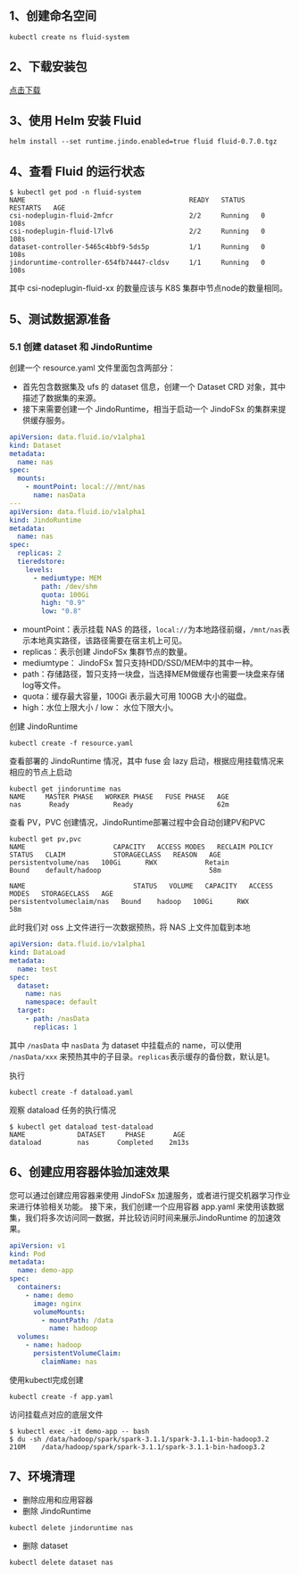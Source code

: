 ## 1、创建命名空间
```shell
kubectl create ns fluid-system
```
## 2、下载安装包
[点击下载](http://smartdata-binary.oss-cn-shanghai.aliyuncs.com/fluid/431/fluid-0.7.0.tgz)

## 3、使用 Helm 安装 Fluid

```shell
helm install --set runtime.jindo.enabled=true fluid fluid-0.7.0.tgz
```
## 4、查看 Fluid 的运行状态


```shell
$ kubectl get pod -n fluid-system
NAME                                         READY   STATUS    RESTARTS   AGE
csi-nodeplugin-fluid-2mfcr                   2/2     Running   0          108s
csi-nodeplugin-fluid-l7lv6                   2/2     Running   0          108s
dataset-controller-5465c4bbf9-5ds5p          1/1     Running   0          108s
jindoruntime-controller-654fb74447-cldsv     1/1     Running   0          108s
```


其中 csi-nodeplugin-fluid-xx 的数量应该与 K8S 集群中节点node的数量相同。
## 5、测试数据源准备

### 5.1 创建 dataset 和 JindoRuntime

创建一个 resource.yaml 文件里面包含两部分：

- 首先包含数据集及 ufs 的 dataset 信息，创建一个 Dataset CRD 对象，其中描述了数据集的来源。
- 接下来需要创建一个 JindoRuntime，相当于启动一个 JindoFSx 的集群来提供缓存服务。


```yaml
apiVersion: data.fluid.io/v1alpha1
kind: Dataset
metadata:
  name: nas
spec:
  mounts:
    - mountPoint: local:///mnt/nas
      name: nasData
---
apiVersion: data.fluid.io/v1alpha1
kind: JindoRuntime
metadata:
  name: nas
spec:
  replicas: 2
  tieredstore:
    levels:
      - mediumtype: MEM
        path: /dev/shm
        quota: 100Gi
        high: "0.9"
        low: "0.8"
```


- mountPoint：表示挂载 NAS 的路径，`local://`为本地路径前缀，`/mnt/nas`表示本地真实路径，该路径需要在宿主机上可见。
- replicas：表示创建 JindoFSx 集群节点的数量。
- mediumtype： JindoFSx 暂只支持HDD/SSD/MEM中的其中一种。
- path：存储路径，暂只支持一块盘，当选择MEM做缓存也需要一块盘来存储log等文件。
- quota：缓存最大容量，100Gi 表示最大可用 100GB 大小的磁盘。
- high：水位上限大小 / low： 水位下限大小。



创建 JindoRuntime


```shell
kubectl create -f resource.yaml
```


查看部署的 JindoRuntime 情况，其中 fuse 会 lazy 启动，根据应用挂载情况来相应的节点上启动
```shell
kubectl get jindoruntime nas
NAME     MASTER PHASE   WORKER PHASE   FUSE PHASE   AGE
nas       Ready           Ready                     62m
```

查看 PV，PVC 创建情况，JindoRuntime部署过程中会自动创建PV和PVC
```shell
kubectl get pv,pvc
NAME                      CAPACITY   ACCESS MODES   RECLAIM POLICY   STATUS   CLAIM            STORAGECLASS   REASON   AGE
persistentvolume/nas   100Gi      RWX            Retain           Bound    default/hadoop                           58m

NAME                           STATUS   VOLUME   CAPACITY   ACCESS MODES   STORAGECLASS   AGE
persistentvolumeclaim/nas   Bound    hadoop   100Gi      RWX                           58m
```


此时我们对 oss 上文件进行一次数据预热，将 NAS 上文件加载到本地

```yaml
apiVersion: data.fluid.io/v1alpha1
kind: DataLoad
metadata:
  name: test
spec:
  dataset:
    name: nas
    namespace: default
  target:
    - path: /nasData
      replicas: 1
```
其中 `/nasData` 中 `nasData` 为 dataset 中挂载点的 name，可以使用 `/nasData/xxx` 来预热其中的子目录。`replicas`表示缓存的备份数，默认是1。

执行
```shell
kubectl create -f dataload.yaml
```
观察 dataload 任务的执行情况
```shell
$ kubectl get dataload test-dataload
NAME             DATASET     PHASE       AGE
dataload         nas       Completed    2m13s
```

## 6、创建应用容器体验加速效果


您可以通过创建应用容器来使用 JindoFSx 加速服务，或者进行提交机器学习作业来进行体验相关功能。
接下来，我们创建一个应用容器 app.yaml 来使用该数据集，我们将多次访问同一数据，并比较访问时间来展示JindoRuntime 的加速效果。


```yaml
apiVersion: v1
kind: Pod
metadata:
  name: demo-app
spec:
  containers:
    - name: demo
      image: nginx
      volumeMounts:
        - mountPath: /data
          name: hadoop
  volumes:
    - name: hadoop
      persistentVolumeClaim:
        claimName: nas
```


使用kubectl完成创建


```shell
kubectl create -f app.yaml
```
访问挂载点对应的底层文件

```shell
$ kubectl exec -it demo-app -- bash
$ du -sh /data/hadoop/spark/spark-3.1.1/spark-3.1.1-bin-hadoop3.2 
210M	/data/hadoop/spark/spark-3.1.1/spark-3.1.1-bin-hadoop3.2 
```

## 7、环境清理

- 删除应用和应用容器
- 删除 JindoRuntime

```shell
kubectl delete jindoruntime nas
```

- 删除 dataset

```shell
kubectl delete dataset nas
```
